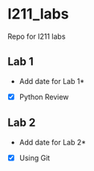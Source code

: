# I211_labs
Repo for I211 labs

## Lab 1
* Add date for Lab 1*

- [x] Python Review

## Lab 2
* Add date for Lab 2*
- [x] Using Git

